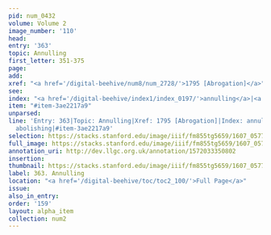 ```yaml
---
pid: num_0432
volume: Volume 2
image_number: '110'
head:
entry: '363'
topic: Annulling
first_letter: 351-375
page:
add:
xref: "<a href='/digital-beehive/num8/num_2728/'>1795 [Abrogation]</a>"
see:
index: "<a href='/digital-beehive/index1/index_0197/'>annulling</a>|<a href='/digital-beehive/index1/index_0029/'>abolishing</a>"
item: "#item-3ae2217a9"
unparsed:
line: 'Entry: 363|Topic: Annulling|Xref: 1795 [Abrogation]|Index: annulling|Index:
  abolishing|#item-3ae2217a9'
selection: https://stacks.stanford.edu/image/iiif/fm855tg5659/1607_0577/877,3914,2909,536/full/0/default.jpg
full_image: https://stacks.stanford.edu/image/iiif/fm855tg5659/1607_0577/full/full/0/default.jpg
annotation_uri: http://dev.llgc.org.uk/annotation/1572033350802
insertion:
thumbnail: https://stacks.stanford.edu/image/iiif/fm855tg5659/1607_0577/877,3914,600,180/250,/0/default.jpg
label: 363. Annulling
location: "<a href='/digital-beehive/toc/toc2_100/'>Full Page</a>"
issue:
also_in_entry:
order: '159'
layout: alpha_item
collection: num2
---
```


